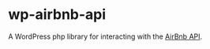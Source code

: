 # wp-airbnb-api
A WordPress php library for interacting with the [AirBnb API](http://airbnbapi.org/).
